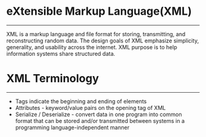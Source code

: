 # eXtensible Markup Language(XML)
---
XML is a markup language and file format for storing, transmitting, and reconstructing random data. The design goals of XML emphasize simplicity, generality, and usability across the internet. XML purpose is to help information systems share structured data.

# XML Terminology
---

- Tags indicate the beginning and ending of elements
- Attributes - keyword/value pairs on the opening tag of XML
- Serialize / Deserialize - convert data in one program into common format that can be stored and/or transmitted between systems in a programming language-independent manner
